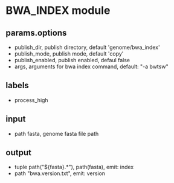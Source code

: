 # BWA_INDEX module

## params.options

- publish_dir, publish directory, default 'genome/bwa_index'
- publish_mode, publish mode, default 'copy'
- publish_enabled, publish enabled, defaul false
- args, arguments for bwa index command, default: "-a bwtsw"

## labels

- process_high

## input

- path fasta, genome fasta file path

## output

- tuple path("${fasta}.*"), path(fasta), emit: index
- path "bwa.version.txt", emit: version
